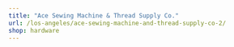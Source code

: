 ```yaml
---
title: "Ace Sewing Machine & Thread Supply Co."
url: /los-angeles/ace-sewing-machine-and-thread-supply-co-2/
shop: hardware
---
```

